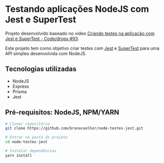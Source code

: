 # Testando aplicações NodeJS com Jest e SuperTest

Projeto desenvolvido baseado no vídeo
[Criando testes na aplicação com Jest e SuperTest - Code/drops #93](https://www.youtube.com/watch?v=18Dgf7lb9QA).

Este projeto tem como objetivo criar testes com [Jest](https://jestjs.io/) e [SuperTest](https://www.npmjs.com/package/supertest) para uma API simples desenvolvida com NodeJS.


## Tecnologias utilizadas
* NodeJS
* Express
* Prisma
* Jest

## Pré-requisitos: NodeJS, NPM/YARN

```bash
# Clonar repositório
git clone https://github.com/brunocoelhor/node-testes-jest.git
```

```bash
# Entrar na pasta do projeto
cd node-testes-jest
```

```bash
# Instalar dependências
yarn install
```




